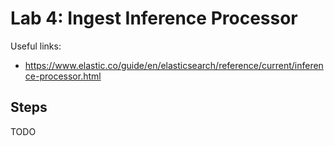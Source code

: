 # Lab 4: Ingest Inference Processor

Useful links:

* <https://www.elastic.co/guide/en/elasticsearch/reference/current/inference-processor.html>

## Steps

TODO
